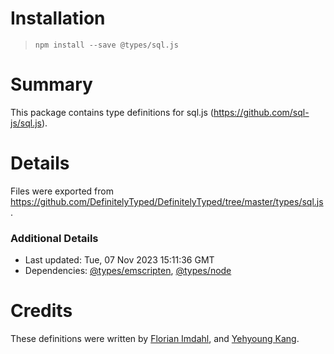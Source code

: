 # Installation
> `npm install --save @types/sql.js`

# Summary
This package contains type definitions for sql.js (https://github.com/sql-js/sql.js).

# Details
Files were exported from https://github.com/DefinitelyTyped/DefinitelyTyped/tree/master/types/sql.js.

### Additional Details
 * Last updated: Tue, 07 Nov 2023 15:11:36 GMT
 * Dependencies: [@types/emscripten](https://npmjs.com/package/@types/emscripten), [@types/node](https://npmjs.com/package/@types/node)

# Credits
These definitions were written by [Florian Imdahl](https://github.com/ffflorian), and [Yehyoung Kang](https://github.com/pastelmind).
